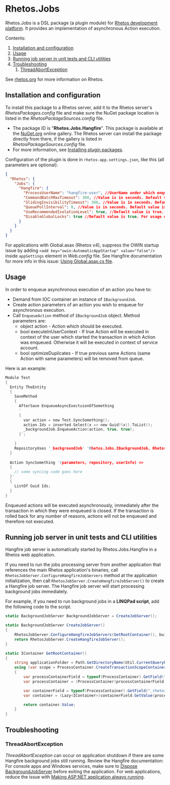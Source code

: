 # Rhetos.Jobs

Rhetos.Jobs is a DSL package (a plugin module) for [Rhetos development platform](https://github.com/Rhetos/Rhetos).
It provides an implementation of asynchronous Action execution.

Contents:

1. [Installation and configuration](#installation-and-configuration)
2. [Usage](#usage)
3. [Running job server in unit tests and CLI utilities](#running-job-server-in-unit-tests-and-cli-utilities)
4. [Troubleshooting](#troubleshooting)
   1. [ThreadAbortException](#threadabortexception)

See [rhetos.org](http://www.rhetos.org/) for more information on Rhetos.

## Installation and configuration

To install this package to a Rhetos server, add it to the Rhetos server's *RhetosPackages.config* file
and make sure the NuGet package location is listed in the *RhetosPackageSources.config* file.

* The package ID is "**Rhetos.Jobs.Hangfire**".
  This package is available at the [NuGet.org](https://www.nuget.org/) online gallery.
  The Rhetos server can install the package directly from there, if the gallery is listed in *RhetosPackageSources.config* file.
* For more information, see [Installing plugin packages](https://github.com/Rhetos/Rhetos/wiki/Installing-plugin-packages).

Configuration of the plugin is done in `rhetos-app.settings.json`, like this (all parameters are optional):

```json
{
  "Rhetos": {
    "Jobs": {
      "Hangfire": {
        "ProcessUserName": "hangfire-user", //UserName under which enqueued actions will be executed if action is not enqueued with executeInUserContext=true. If omitted then UserName of the account of the app pool user will be used.
        "CommandBatchMaxTimeout": 300, //Value is in seconds. Default value is 300. For usage of the option see Hangfire documentation.
        "SlidingInvisibilityTimeout": 300, //Value is in seconds. Default value is 300. For usage of the option see Hangfire documentation.
        "QueuePollInterval": 0, //Value is in seconds. Default value is 0. For usage of the option see Hangfire documentation.
        "UseRecommendedIsolationLevel": true, //Default value is true. For usage of the option see Hangfire documentation.
        "DisableGlobalLocks": true //Default value is true. For usage of the option see Hangfire documentation.
      }
    }
  }
}
```

For applications with Global.asax (Rhetos v4), suppress the OWIN startup issue by adding
`<add key="owin:AutomaticAppStartup" value="false"/>` inside `appSettings` element in *Web.config* file.
See Hangfire documentation for more info in this issue: [Using Global.asax.cs file](https://docs.hangfire.io/en/latest/getting-started/aspnet-applications.html#using-global-asax-cs-file).

## Usage

In order to enqueue asynchronous execution of an action you have to:

* Demand from IOC container an instance of `IBackgroundJob`.
* Create action parameters of an action you wish to enqueue for asynchronous execution.
* Call `EnqueueAction` method of `IBackgroundJob` object. Method parameters are:
  * object action - Action which should be executed.
  * bool executeInUserContext - If true Action will be executed in context of the user which started the transaction in which Action was enqueued. Otherwise it will be executed in context of service account.
  * bool optimizeDuplicates - If true previous same Actions (same Action with same parameters) will be removed from queue.

Here is an example:

```c
Module Test
{
  Entity TheEntity
  {
    SaveMethod
    {
      AfterSave EnqueueAsyncExectuionOfSomething
      '
      {
        var action = new Test.SyncSomething();
        action.Ids = inserted.Select(x => new Guid?(x)).ToList();
        _backgroundJob.EnqueueAction(action, true, true);
      }';
      
    }
    RepositoryUses '_backgroundJob' 'Rhetos.Jobs.IBackgroundJob, Rhetos.Jobs.Abstractions';
  }
  
  Action SyncSomething '(parameters, repository, userInfo) =>
  {
    // some syncing code goes here
  }'
  {
    ListOf Guid Ids;
  }
}
```

Enqueued actions will be executed asynchronously, immediately after the transaction in which they were enqueued is closed. If the transaction is rolled back for any number of reasons, actions will not be enqueued and therefore not executed.

## Running job server in unit tests and CLI utilities

Hangfire job server is automatically started by Rhetos.Jobs.Hangfire in a Rhetos web application.

If you need to run the jobs processing server from another application that references the main Rhetos application's binaries,
call `RhetosJobServer.ConfigureHangfireJobServers` method at the application initialization,
then call `RhetosJobServer.CreateHangfireJobServer()` to create a Hangfire job server.
The Hangfire job server will start processing background jobs immediately.

For example, if you need to run background jobs in a **LINQPad script**, add the following code to the script.

```cs
static BackgroundJobServer BackgroundJobServer = CreateJobServer();

static BackgroundJobServer CreateJobServer()
{
    RhetosJobServer.ConfigureHangfireJobServers(GetRootContainer(), builder => builder.RegisterType<TestJobExecuter>());
    return RhetosJobServer.CreateHangfireJobServer();
}

static IContainer GetRootContainer()
{
    string applicationFolder = Path.GetDirectoryName(Util.CurrentQueryPath); // Path to the Rhetos application, or any subfolder.
    using (var scope = ProcessContainer.CreateTransactionScopeContainer(applicationFolder))
    {
        var processContainerField = typeof(ProcessContainer).GetField("_singleContainer", BindingFlags.NonPublic | BindingFlags.Static);
        var processContainer = (ProcessContainer)processContainerField.GetValue(null);

        var containerField = typeof(ProcessContainer).GetField("_rhetosIocContainer", BindingFlags.NonPublic | BindingFlags.Instance);
        var container = (Lazy<IContainer>)containerField.GetValue(processContainer);

        return container.Value;
    }
}
```

## Troubleshooting

### ThreadAbortException

*ThreadAbortException* can occur on application shutdown if there are some Hangfire background jobs still running.
Review the Hangfire documentation:
For console apps and Windows services, make sure to [Dispose BackgroundJobServer](https://docs.hangfire.io/en/latest/background-processing/processing-background-jobs.html) before exiting the application.
For web applications, reduce the issue with [Making ASP.NET application always running](https://docs.hangfire.io/en/latest/deployment-to-production/making-aspnet-app-always-running.html).
